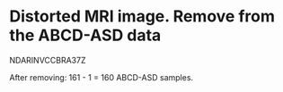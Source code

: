 # Distorted MRI image. Remove from the ABCD-ASD data

NDARINVCCBRA37Z

After removing: 161 - 1 = 160 ABCD-ASD samples.

